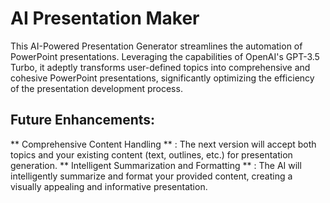 # AI Presentation Maker

This AI-Powered Presentation Generator streamlines the automation of PowerPoint presentations. Leveraging the capabilities of OpenAI's GPT-3.5 Turbo, it adeptly transforms user-defined topics into comprehensive and cohesive PowerPoint presentations, significantly optimizing the efficiency of the presentation development process.

## Future Enhancements:

** Comprehensive Content Handling ** : The next version will accept both topics and your existing content (text, outlines, etc.) for presentation generation.
** Intelligent Summarization and Formatting ** : The AI will intelligently summarize and format your provided content, creating a visually appealing and informative presentation.
